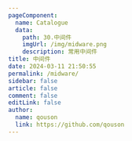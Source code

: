 ```yaml
---
pageComponent:
  name: Catalogue
  data:
    path: 30.中间件
    imgUrl: /img/midware.png
    description: 常用中间件
title: 中间件
date: 2024-03-11 21:50:55
permalink: /midware/
sidebar: false
article: false
comment: false
editLink: false
author:
  name: qouson
  link: https://github.com/qouson
---
```

